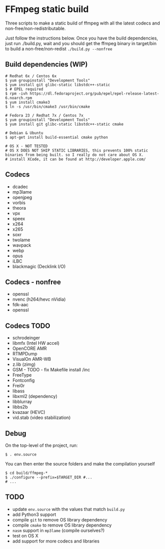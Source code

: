 FFmpeg static build
===================

Three scripts to make a static build of ffmpeg with all the latest codecs and non-free/non-redistributable.

Just follow the instructions below. Once you have the build dependencies,  
just run ./build.py, wait and you should get the ffmpeg binary in target/bin  
to build a non-free/non-redist `./build.py --nonfree`  

Build dependencies (WIP)
------------------

    # Redhat 6x / Centos 6x
    $ yum groupinstall "Development Tools"
    $ yum install git glibc-static libstdc++-static
    $ # EPEL required
    $ rpm -ivh https://dl.fedoraproject.org/pub/epel/epel-release-latest-6.noarch.rpm
    $ yum install cmake3
    $ ln -s /usr/bin/cmake3 /usr/bin/cmake

    # Fedora 23 / Redhat 7x / Centos 7x
    $ yum groupinstall "Development Tools"
    $ yum install git glibc-static libstdc++-static cmake 

    # Debian & Ubuntu
    $ apt-get install build-essential cmake python 

    # OS X - NOT TESTED
    # OS X DOES NOT SHIP STATIC LIBRARIES, this prevents 100% static binaries from being built. so I really do not care about OS X.
    # install XCode, it can be found at http://developer.apple.com/


Codecs
------
* dcadec
* mp3lame
* openjpeg
* vorbis
* theora
* vpx
* speex
* x264
* x265
* soxr
* twolame
* wavpack
* webp
* opus
* iLBC
* blackmagic (Decklink I/O)

Codecs - nonfree
----------------
* openssl
* nvenc (h264/hevc nVidia)
* fdk-aac
* openssl

Codecs TODO
-----------
* schrodeinger
* libmfx (Intel HW accel)
* OpenCORE AMR
* RTMPDump
* VisualOn AMR-WB
* z.lib (zimg)
* GSM - TODO - fix Makefile install /inc
* FreeType
* Fontconfig
* Frei0r
* libass
* libxml2 (dependency)
* libblurray
* libbs2b
* kvazaar (HEVC)
* vid.stab (video stabilization)


Debug
-----

On the top-level of the project, run:

	$ . env.source
	
You can then enter the source folders and make the compilation yourself

	$ cd build/ffmpeg-*
	$ ./configure --prefix=$TARGET_DIR #...
	# ...


TODO
----

 * update `env.source` with the values that match `build.py` 
 * add Python3 support
 * compile `git` to remove OS library dependency
 * compile `cmake` to remove OS library dependency
 * `nasm` support in `mp3lame` (compile ourselves?)
 * test on OS X
 * add support for more codecs and libraries

 
